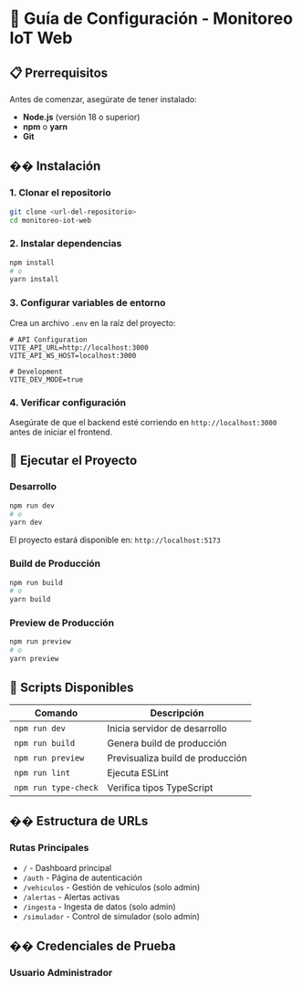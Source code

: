 # 🚀 Guía de Configuración - Monitoreo IoT Web

## 📋 Prerrequisitos

Antes de comenzar, asegúrate de tener instalado:

- **Node.js** (versión 18 o superior)
- **npm** o **yarn**
- **Git**

## ��️ Instalación

### 1. Clonar el repositorio
```bash
git clone <url-del-repositorio>
cd monitoreo-iot-web
```

### 2. Instalar dependencias
```bash
npm install
# o
yarn install
```

### 3. Configurar variables de entorno
Crea un archivo `.env` en la raíz del proyecto:

```env
# API Configuration
VITE_API_URL=http://localhost:3000
VITE_API_WS_HOST=localhost:3000

# Development
VITE_DEV_MODE=true
```

### 4. Verificar configuración
Asegúrate de que el backend esté corriendo en `http://localhost:3000` antes de iniciar el frontend.

## 🚀 Ejecutar el Proyecto

### Desarrollo
```bash
npm run dev
# o
yarn dev
```

El proyecto estará disponible en: `http://localhost:5173`

### Build de Producción
```bash
npm run build
# o
yarn build
```

### Preview de Producción
```bash
npm run preview
# o
yarn preview
```

## 🔧 Scripts Disponibles

| Comando | Descripción |
|---------|-------------|
| `npm run dev` | Inicia servidor de desarrollo |
| `npm run build` | Genera build de producción |
| `npm run preview` | Previsualiza build de producción |
| `npm run lint` | Ejecuta ESLint |
| `npm run type-check` | Verifica tipos TypeScript |

## �� Estructura de URLs

### Rutas Principales
- `/` - Dashboard principal
- `/auth` - Página de autenticación
- `/vehiculos` - Gestión de vehículos (solo admin)
- `/alertas` - Alertas activas
- `/ingesta` - Ingesta de datos (solo admin)
- `/simulador` - Control de simulador (solo admin)

## �� Credenciales de Prueba

### Usuario Administrador